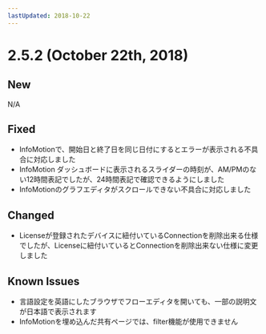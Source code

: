 ```yaml
---
lastUpdated: 2018-10-22
---
```


# 2.5.2 (October 22th, 2018)

## New

N/A

## Fixed

- InfoMotionで、開始日と終了日を同じ日付にするとエラーが表示される不具合に対応しました
- InfoMotion ダッシュボードに表示されるスライダーの時刻が、AM/PMのない12時間表記でしたが、24時間表記で確認できるようにしました
- InfoMotionのグラフエディタがスクロールできない不具合に対応しました

## Changed

- Licenseが登録されたデバイスに紐付いているConnectionを削除出来る仕様でしたが、Licenseに紐付いているとConnectionを削除出来ない仕様に変更しました

## Known Issues

- 言語設定を英語にしたブラウザでフローエディタを開いても、一部の説明文が日本語で表示されます
- InfoMotionを埋め込んだ共有ページでは、filter機能が使用できません
